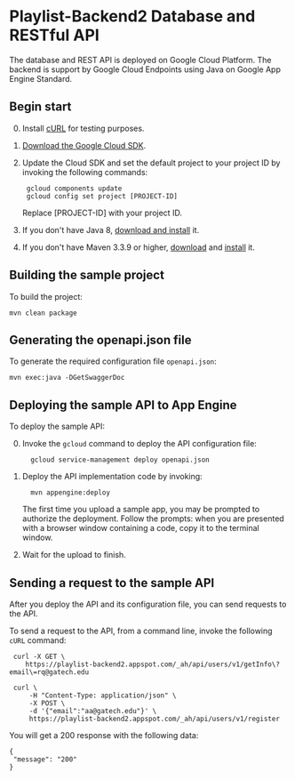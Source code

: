 # Playlist-Backend2 Database and RESTful API

The database and REST API is deployed on Google Cloud Platform.
The backend is support by Google Cloud Endpoints using
Java on Google App Engine Standard.

## Begin start

0. Install [cURL](https://curl.haxx.se/download.html) for testing purposes.

0. [Download the Google Cloud SDK](https://cloud.google.com/sdk/docs/quickstarts).

0. Update the Cloud SDK and set the default project to your project ID by invoking the following commands:
        
        gcloud components update
        gcloud config set project [PROJECT-ID]
    Replace [PROJECT-ID] with your project ID.

0. If you don't have Java 8, [download and install](http://www.java.com/en/download/manual.jsp) it.

0. If you don't have Maven 3.3.9 or higher, [download](http://maven.apache.org/download.cgi) and [install](http://maven.apache.org/install.html) it.

## Building the sample project

To build the project:

    mvn clean package

## Generating the openapi.json file

To generate the required configuration file `openapi.json`:

    mvn exec:java -DGetSwaggerDoc

## Deploying the sample API to App Engine

To deploy the sample API:

0. Invoke the `gcloud` command to deploy the API configuration file:

         gcloud service-management deploy openapi.json

0. Deploy the API implementation code by invoking:

         mvn appengine:deploy

    The first time you upload a sample app, you may be prompted to authorize the
    deployment. Follow the prompts: when you are presented with a browser window
    containing a code, copy it to the terminal window.

0. Wait for the upload to finish.

## Sending a request to the sample API

After you deploy the API and its configuration file, you can send requests
to the API.

To send a request to the API, from a command line, invoke the following `cURL`
command:
        
     curl -X GET \
        https://playlist-backend2.appspot.com/_ah/api/users/v1/getInfo\?email\=rq@gatech.edu

     curl \
         -H "Content-Type: application/json" \
         -X POST \
         -d '{"email":"aa@gatech.edu"}' \
         https://playlist-backend2.appspot.com/_ah/api/users/v1/register

You will get a 200 response with the following data:

    {
     "message": "200"
    }
